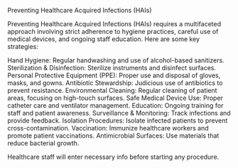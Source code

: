 Preventing Healthcare Acquired Infections (HAIs)


Preventing Healthcare Acquired Infections (HAIs) requires a multifaceted approach involving strict adherence to hygiene practices, careful use of medical devices, and ongoing staff education. Here are some key strategies:


Hand Hygiene: Regular handwashing and use of alcohol-based sanitizers.
Sterilization & Disinfection: Sterilize instruments and disinfect surfaces.
Personal Protective Equipment (PPE): Proper use and disposal of gloves, masks, and gowns.
Antibiotic Stewardship: Judicious use of antibiotics to prevent resistance.
Environmental Cleaning: Regular cleaning of patient areas, focusing on high-touch surfaces.
Safe Medical Device Use: Proper catheter care and ventilator management.
Education: Ongoing training for staff and patient awareness.
Surveillance & Monitoring: Track infections and provide feedback.
Isolation Procedures: Isolate infected patients to prevent cross-contamination.
Vaccination: Immunize healthcare workers and promote patient vaccinations.
Antimicrobial Surfaces: Use materials that reduce bacterial growth.



Healthcare staff will enter necessary info before starting any procedure.



